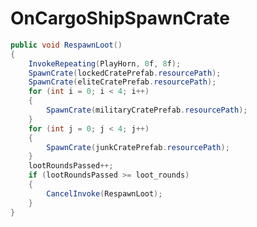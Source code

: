 <Badge type="danger" text="Carbon Compatible"/><Badge type="warning" text="Oxide Compatible"/>
# OnCargoShipSpawnCrate
```csharp
public void RespawnLoot()
{
	InvokeRepeating(PlayHorn, 0f, 8f);
	SpawnCrate(lockedCratePrefab.resourcePath);
	SpawnCrate(eliteCratePrefab.resourcePath);
	for (int i = 0; i < 4; i++)
	{
		SpawnCrate(militaryCratePrefab.resourcePath);
	}
	for (int j = 0; j < 4; j++)
	{
		SpawnCrate(junkCratePrefab.resourcePath);
	}
	lootRoundsPassed++;
	if (lootRoundsPassed >= loot_rounds)
	{
		CancelInvoke(RespawnLoot);
	}
}

```
